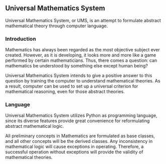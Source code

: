 <!-- Motivation of Universal Mathematics System -->

  <!-- Copyright (C) 2016 Zhang Chang-kai -->
  <!-- Contact via: phy.zhangck@gmail.com -->
  <!-- CC-BY-SA 4.0 International License -->

## Universal Mathematics System

Universal Mathematics System, or UMS, is an attempt to formulate abstract mathematical theory through computer language.

### Introduction

Mathematics has always been regarded as the most objective subject ever created. However, as it is developing, it looks more and more like a game performed by certain mathematicians. Thus, there comes a question: can mathematics be understood by something else except human being?

Universal Mathematics System intends to give a positive answer to this question by training the computer to understand mathematical theories. As a result, computer can be used to set up a universal criterion for mathematical reasoning, even for those abstract theories.

### Language

Universal Mathematics System utilizes Python as programming language, since its diverse features provide great convenience for reformulating abstract mathematical logic.

All preliminary concepts in Mathematics are formulated as base classes, and all other concepts will be the derived classes. Any inconsistency in mathematical logic will cause exceptions in operating. Therefore, a successful operation without exceptions will provide the validity of mathematical theories.
